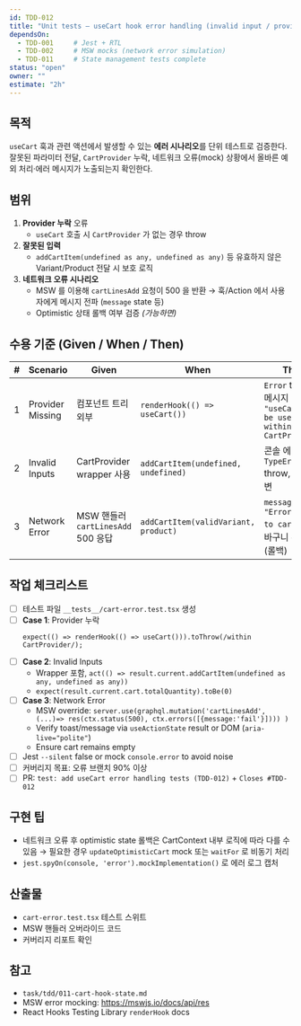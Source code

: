 ```yaml
---
id: TDD-012
title: "Unit tests – useCart hook error handling (invalid input / provider missing / network)"
dependsOn:
  - TDD-001     # Jest + RTL
  - TDD-002     # MSW mocks (network error simulation)
  - TDD-011     # State management tests complete
status: "open"
owner: ""
estimate: "2h"
---
```


## 목적
`useCart` 훅과 관련 액션에서 발생할 수 있는 **에러 시나리오**를 단위 테스트로 검증한다.  
잘못된 파라미터 전달, `CartProvider` 누락, 네트워크 오류(mock) 상황에서 올바른 예외 처리·에러 메시지가 노출되는지 확인한다.

## 범위
1. **Provider 누락** 오류  
   - `useCart` 호출 시 `CartProvider` 가 없는 경우 throw
2. **잘못된 입력**  
   - `addCartItem(undefined as any, undefined as any)` 등 유효하지 않은 Variant/Product 전달 시 보호 로직
3. **네트워크 오류 시나리오**  
   - MSW 를 이용해 `cartLinesAdd` 요청이 500 을 반환 → 훅/Action 에서 사용자에게 메시지 전파 (`message` state 등)  
   - Optimistic 상태 롤백 여부 검증 *(가능하면)*

## 수용 기준 (Given / When / Then)

| # | Scenario | Given | When | Then |
|---|----------|-------|------|------|
| 1 | Provider Missing | 컴포넌트 트리 외부 | `renderHook(() => useCart())` | `Error` throw, 메시지 `"useCart must be used within CartProvider"` |
| 2 | Invalid Inputs | CartProvider wrapper 사용 | `addCartItem(undefined, undefined)` | 콘솔 에러 또는 `TypeError` throw, 상태 불변 |
| 3 | Network Error | MSW 핸들러 `cartLinesAdd` 500 응답 | `addCartItem(validVariant, product)` | `message` state `"Error adding to cart"` & 장바구니 수량 0 (롤백) |

## 작업 체크리스트
- [ ] 테스트 파일 `__tests__/cart-error.test.tsx` 생성
- [ ] **Case 1**: Provider 누락  
  ```tsx
  expect(() => renderHook(() => useCart())).toThrow(/within CartProvider/);
  ```
- [ ] **Case 2**: Invalid Inputs  
  - Wrapper 포함, `act(() => result.current.addCartItem(undefined as any, undefined as any))`  
  - `expect(result.current.cart.totalQuantity).toBe(0)`
- [ ] **Case 3**: Network Error  
  - MSW override: `server.use(graphql.mutation('cartLinesAdd', (...)=>
        res(ctx.status(500), ctx.errors([{message:'fail'}]))) )`  
  - Verify toast/message via `useActionState` result or DOM (`aria-live="polite"`)  
  - Ensure cart remains empty
- [ ] Jest `--silent` false or mock `console.error` to avoid noise
- [ ] 커버리지 목표: 오류 브랜치 90% 이상
- [ ] PR: `test: add useCart error handling tests (TDD-012)` + `Closes #TDD-012`

## 구현 팁
- 네트워크 오류 후 optimistic state 롤백은 CartContext 내부 로직에 따라 다를 수 있음 → 필요한 경우 `updateOptimisticCart` mock 또는 `waitFor` 로 비동기 처리
- `jest.spyOn(console, 'error').mockImplementation()` 로 에러 로그 캡처

## 산출물
- `cart-error.test.tsx` 테스트 스위트
- MSW 핸들러 오버라이드 코드
- 커버리지 리포트 확인

## 참고
- `task/tdd/011-cart-hook-state.md`
- MSW error mocking: https://mswjs.io/docs/api/res
- React Hooks Testing Library `renderHook` docs
